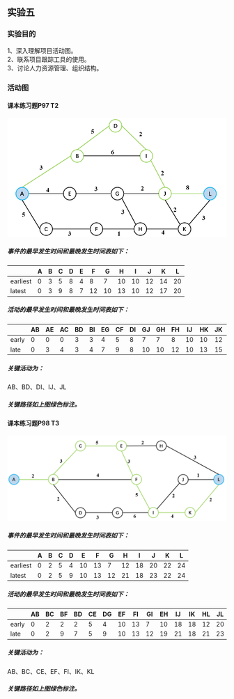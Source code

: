 ## 实验五
### 实验目的
1、深入理解项目活动图。  
2、联系项目跟踪工具的使用。  
3、讨论人力资源管理、组织结构。  
### 活动图
#### 课本练习题P97 T2
![P92-T2](https://github.com/renhailiyou/Software-Project/blob/main/MATERIAL/ex5-1.png)
##### 事件的最早发生时间和最晚发生时间表如下：
|          | A | B | C | D | E | F  | G  | H  | I  | J  | K  | L  |
|----------|---|---|---|---|---|----|----|----|----|----|----|----|
| earliest | 0 | 3 | 5 | 8 | 4 | 8  | 7  | 10 | 10 | 12 | 14 | 20 |
| latest   | 0 | 3 | 9 | 8 | 7 | 12 | 10 | 13 | 10 | 12 | 17 | 20 |

##### 活动的最早发生时间和最晚发生时间表如下：
|       | AB | AE | AC | BD | BI | EG | CF | DI | GJ | GH | FH | IJ | HK | JK | JL | KL |
|-------|----|----|----|----|----|----|----|----|----|----|----|----|----|----|----|----|
| early | 0  | 0  | 0  | 3  | 3  | 4  | 5  | 8  | 7  | 7  | 8  | 10 | 10 | 12 | 12 | 14 |
| late  | 0  | 3  | 4  | 3  | 4  | 7  | 9  | 8  | 10 | 10 | 12 | 10 | 13 | 15 | 12 | 17 |
##### 关键活动为：
AB、BD、DI、IJ、JL
##### 关键路径如上图绿色标注。

#### 课本练习题P98 T3
![P93-3](https://github.com/renhailiyou/Software-Project/blob/main/MATERIAL/ex5-2.png)
##### 事件的最早发生时间和最晚发生时间表如下：
|          | A | B | C | D | E  | F  | G  | H  | I  | J  | K  | L  |
|----------|---|---|---|---|----|----|----|----|----|----|----|----|
| earliest | 0 | 2 | 5 | 4 | 10 | 13 | 7  | 12 | 18 | 20 | 22 | 24 |
| latest   | 0 | 2 | 5 | 9 | 10 | 13 | 12 | 21 | 18 | 23 | 22 | 24 |

##### 活动的最早发生时间和最晚发生时间表如下：
|       | AB | BC | BF | BD | CE | DG | EF | FI | GI | EH | IJ | IK | HL | JL | KL |
|-------|----|----|----|----|----|----|----|----|----|----|----|----|----|----|----|
| early | 0  | 2  | 2  | 2  | 5  | 4  | 10 | 13 | 7  | 10 | 18 | 18 | 12 | 20 | 22 |
| late  | 0  | 2  | 9  | 7  | 5  | 9  | 10 | 13 | 12 | 19 | 21 | 18 | 21 | 23 | 22 |
##### 关键活动为：
AB、BC、CE、EF、FI、IK、KL
##### 关键路径如上图绿色标注。
